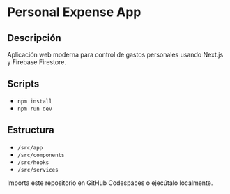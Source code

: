 # Personal Expense App

## Descripción
Aplicación web moderna para control de gastos personales usando Next.js y Firebase Firestore.

## Scripts
- `npm install`
- `npm run dev`

## Estructura
- `/src/app`
- `/src/components`
- `/src/hooks`
- `/src/services`

Importa este repositorio en GitHub Codespaces o ejecútalo localmente.
